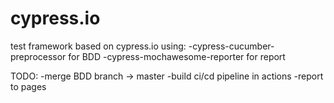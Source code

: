 # cypress.io
test framework based on cypress.io
using: 
-cypress-cucumber-preprocessor for BDD
-cypress-mochawesome-reporter for report

TODO:
-merge BDD branch -> master
-build ci/cd pipeline in actions
-report to pages
